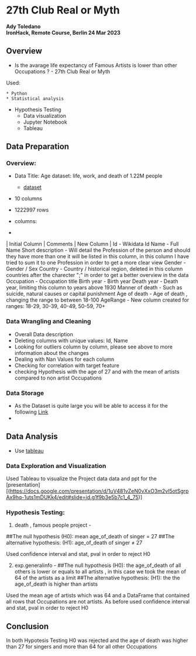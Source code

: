 # 27th Club Real or Myth
**Ady Toledano**  
**IronHack, Remote Course, Berlin 24 Mar 2023**

## Overview

* Is the avarage life expectancy of Famous Artists is lower than other Occupations ? - 27th Club Real or Myth

Used:

	* Python
	* Statistical analysis
  * Hypothesis Testing 
	* Data visualization
	* Jupyter Notebook
	* Tableau
  
  ## Data Preparation

### Overview: 
* Data Title: Age dataset: life, work, and death of 1.22M people

	* [dataset](https://www.kaggle.com/datasets/imoore/age-dataset)
  
* 10 columns 
* 1222997 rows 
* columns:
* 
| Initial Column | Comments | New Column |
Id - Wikidata Id
Name - Full Name
Short description - Will detail the Profession of the person and should they have more than one it will be listed in this column, in this column I have tried to sum it to one Profession in order to get a more clear view
Gender - Gender / Sex
Country - Country / historical region, deleted in this column countries after the charecter ";" in order to get a better overview in the data
Occupation - Occupation title
Birth year - Birth year
Death year - Death year, limiting this column to years above 1930
Manner of death - Such as suicide, natural causes or capital punishment
Age of death - Age of death , changing the range to between 18-100
AgeRange - New column created for ranges: 18-29, 30-39, 40-49, 50-59, 70+

 
### Data Wrangling and Cleaning
  
- Overall Data description
- Deleting  columns with unique values: Id, Name 
- Looking for outliers column by column, please see above to more information about the changes
- Dealing with Nan Values for each column
- Checking for correlation with target feature
- checking Hypothesis with the age of 27 and with the mean of artists compared to non artist Occupations


### Data Storage

* As the Dataset is quite large you will be able to access it for the following [Link]([(https://drive.google.com/drive/folders/1wGRChf85LullaU3Weyo1u2WpIUJbrXlo)])
* 
## Data Analysis
* Use [tableau]([https://public.tableau.com/app/profile/ady.toledano/viz/Book2_16794783401290/Story1?publish=yes])


### Data Exploration and Visualization
Used Tableau to visualize the Project data data and ppt for the [presentation][(https://docs.google.com/presentation/d/1uV481vZeN0vXxO3m2vl5otSgrpAx9hq-1uts1mDUKk4/edit#slide=id.g1f9b3e5b7c1_4_75)]

### Hypothesis Testing: 
1. death , famous people project - 

##The null hypothesis (H0): mean age_of_death of singer = 27
##The alternative hypothesis: (H1): age_of_death of singer ≠ 27

Used confidence interval and stat, pval in order to reject H0

2. exp.generalinfo - 
##The null hypothesis (H0): the age_of_death of all others is lower or equals to all artists  , in this case we took the mean of 64 of the artists as a limit
##The alternative hypothesis: (H1): the the age_of_death is higher than artists

Used the mean age of artists which was 64 and a DataFrame that contained all rows that Occupations are not artists. 
As before used confidence interval and stat, pval in order to reject H0


## Conclusion

In both Hypotesis Testing H0 was rejected and the age of death was higher than 27 for singers and more than 64 for all other Occupations
 
